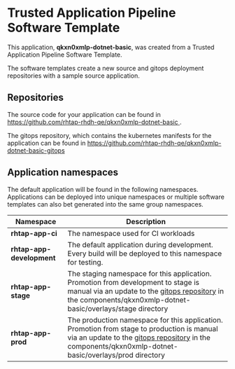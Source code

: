 # Trusted Application Pipeline Software Template

This application, **qkxn0xmlp-dotnet-basic**, was created from a Trusted Application Pipeline Software Template.

The software templates create a new source and gitops deployment repositories with a sample source application. 

## Repositories

The source code for your application can be found in [https://github.com/rhtap-rhdh-qe/qkxn0xmlp-dotnet-basic ](https://github.com/rhtap-rhdh-qe/qkxn0xmlp-dotnet-basic ).
 
The gitops repository, which contains the kubernetes manifests for the application can be found in 
[https://github.com/rhtap-rhdh-qe/qkxn0xmlp-dotnet-basic-gitops ](https://github.com/rhtap-rhdh-qe/qkxn0xmlp-dotnet-basic-gitops ) 

## Application namespaces 

The default application will be found in the following namespaces. Applications can be deployed into unique namespaces or multiple software templates can also bet generated into the same group namespaces.  

|  Namespace   |  Description   |  
| -------- | -------- |
| **rhtap-app-ci** | The namespace used for CI workloads |
| **rhtap-app-development** | The default application during development. Every build will be deployed to this namespace for testing. |
| **rhtap-app-stage** | The staging namespace for this application. Promotion from development to stage is manual via an update to the [gitops repository](https://github.com/rhtap-rhdh-qe/qkxn0xmlp-dotnet-basic-gitops ) in the components/qkxn0xmlp-dotnet-basic/overlays/stage directory |
| **rhtap-app-prod** | The production namespace for this application. Promotion from stage to production is manual via an update to the [gitops repository](https://github.com/rhtap-rhdh-qe/qkxn0xmlp-dotnet-basic-gitops ) in the components/qkxn0xmlp-dotnet-basic/overlays/prod directory |